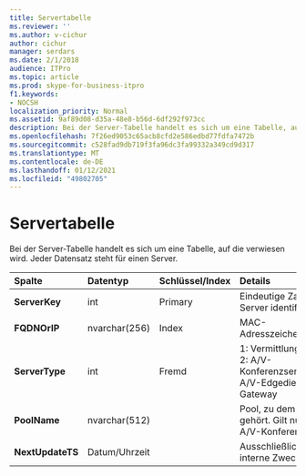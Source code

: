 ```yaml
---
title: Servertabelle
ms.reviewer: ''
ms.author: v-cichur
author: cichur
manager: serdars
ms.date: 2/1/2018
audience: ITPro
ms.topic: article
ms.prod: skype-for-business-itpro
f1.keywords:
- NOCSH
localization_priority: Normal
ms.assetid: 9af89d08-d35a-48e8-b56d-6df292f973cc
description: Bei der Server-Tabelle handelt es sich um eine Tabelle, auf die verwiesen wird. Jeder Datensatz steht für einen Server.
ms.openlocfilehash: 7f26ed9053c65acb8cfd2e586edbd77fdfa7472b
ms.sourcegitcommit: c528fad9db719f3fa96dc3fa99332a349cd9d317
ms.translationtype: MT
ms.contentlocale: de-DE
ms.lasthandoff: 01/12/2021
ms.locfileid: "49802705"
---
```

# <a name="server-table"></a>Servertabelle
 
Bei der Server-Tabelle handelt es sich um eine Tabelle, auf die verwiesen wird. Jeder Datensatz steht für einen Server. 
  
|**Spalte**|**Datentyp**|**Schlüssel/Index**|**Details**|
|:-----|:-----|:-----|:-----|
|**ServerKey** <br/> |int  <br/> |Primary  <br/> |Eindeutige Zahl, die den Server identifiziert.  <br/> |
|**FQDNOrIP** <br/> |nvarchar(256)  <br/> |Index  <br/> |MAC-Adresszeichenfolge.  <br/> |
|**ServerType** <br/> |int  <br/> |Fremd  <br/> |1: Vermittlungsserver  <br/> 2: A/V-Konferenzserver16394: A/V-Edgedienst32769: Gateway  <br/> |
|**PoolName** <br/> |nvarchar(512)  <br/> ||Pool, zu dem der Server gehört. Gilt nur für den A/V-Konferenzserver.  <br/> |
|**NextUpdateTS** <br/> |Datum/Uhrzeit  <br/> ||Ausschließlich für interne Zwecke.  <br/> |
   

